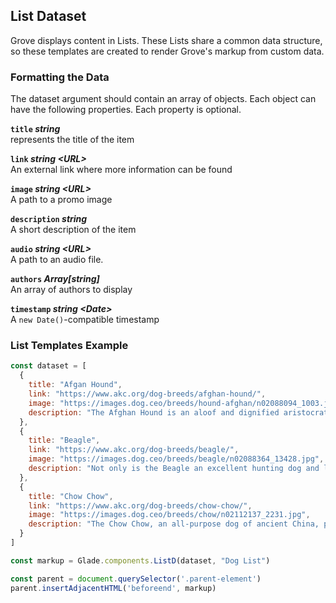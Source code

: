 ## List Dataset

Grove displays content in Lists. These Lists share a common data structure, so these templates are created to render Grove's markup from custom data.

### Formatting the Data

The dataset argument should contain an array of objects. Each object can have the following properties. Each property is optional.

**`title` _string_**
<br>represents the title of the item

**`link` _string \<URL\>_**
<br>An external link where more information can be found

**`image` _string \<URL\>_**
<br>A path to a promo image

**`description` _string_**
<br>A short description of the item

**`audio` _string \<URL\>_**
<br>A path to an audio file.

**`authors` _Array[string]_**
<br>An array of authors to display

**`timestamp` _string \<Date\>_**
<br>A `new Date()`-compatible timestamp

### List Templates Example

```js
const dataset = [
  {
    title: "Afgan Hound",
    link: "https://www.akc.org/dog-breeds/afghan-hound/",
    image: "https://images.dog.ceo/breeds/hound-afghan/n02088094_1003.jpg",
    description: "The Afghan Hound is an aloof and dignified aristocrat of sublime beauty. Despite his regal appearance, he is known for his profound loyalty, sensitive nature, and absolute love for those he calls his own."
  },
  {
    title: "Beagle",
    link: "https://www.akc.org/dog-breeds/beagle/",
    image: "https://images.dog.ceo/breeds/beagle/n02088364_13428.jpg",
    description: "Not only is the Beagle an excellent hunting dog and loyal companion, it is also happy-go-lucky, funny, and—thanks to its pleading expression—cute. They were bred to hunt in packs, so they enjoy company and are generally easygoing."
  },
  {
    title: "Chow Chow",
    link: "https://www.akc.org/dog-breeds/chow-chow/",
    image: "https://images.dog.ceo/breeds/chow/n02112137_2231.jpg",
    description: "The Chow Chow, an all-purpose dog of ancient China, presents the picture of a muscular, deep-chested aristocrat with an air of inscrutable timelessness. Dignified, serious-minded, and aloof, the Chow Chow is a breed of unique delights."
  }
]

const markup = Glade.components.ListD(dataset, "Dog List")

const parent = document.querySelector('.parent-element')
parent.insertAdjacentHTML('beforeend', markup)
```
